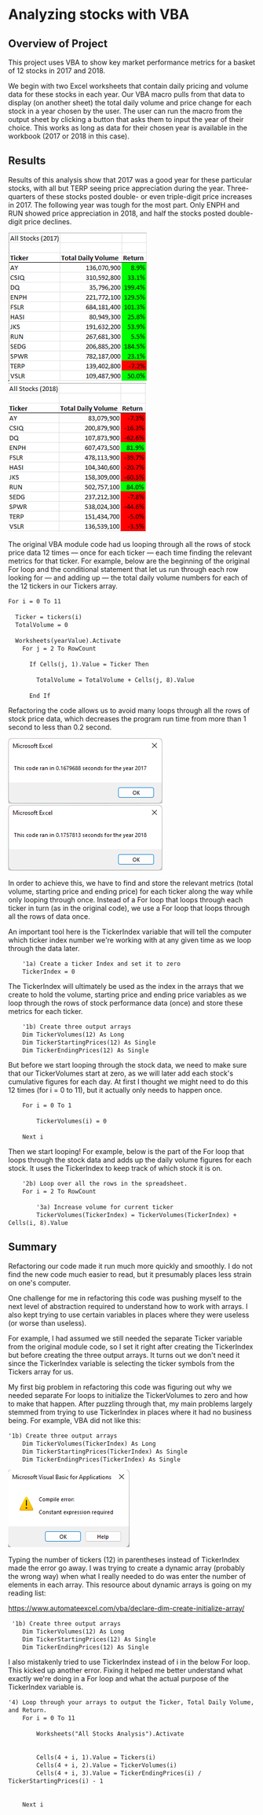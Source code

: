 # Analyzing stocks with VBA

## Overview of Project
This project uses VBA to show key market performance metrics for a basket of 12 stocks in 2017 and 2018. 

We begin with two Excel worksheets that contain daily pricing and volume data for these stocks in each year. Our VBA macro pulls from that data to display (on 
another sheet) the total daily volume and price change for each stock in a year chosen by the user. The user can run the macro from the output sheet by clicking a 
button that asks them to input the year of their choice. This works as long as data for their chosen year is available in the workbook (2017 or 2018 in this case).

## Results
Results of this analysis show that 2017 was a good year for these particular stocks, with all but TERP seeing price appreciation during the year. Three-quarters of
these stocks posted double- or even triple-digit price increases in 2017. The following year was tough for the most part. Only ENPH and RUN showed price 
appreciation in 2018, and half the stocks posted double-digit price declines.

![Table showing 2017 stock performance](Stocks2017.png)         ![Table showing 2018 stock performance](Stocks2018.png)

The original VBA module code had us looping through all the rows of stock price data 12 times — once for each ticker — each time finding the relevant 
metrics for that ticker. For example, below are the beginning of the original For loop and the conditional statement that let us run through each row looking 
for — and adding up — the total daily volume numbers for each of the 12 tickers in our Tickers array.

```     
For i = 0 To 11
    
  Ticker = tickers(i)
  TotalVolume = 0

  Worksheets(yearValue).Activate
    For j = 2 To RowCount
    
      If Cells(j, 1).Value = Ticker Then
               
        TotalVolume = TotalVolume + Cells(j, 8).Value
            
      End If
```      

Refactoring the code allows us to avoid many loops through all the rows of stock price data, which decreases the program run time from more than 1 second to
less than 0.2 second.

![Screenshot of 2018 run time for original module code](VBA_Challenge_2017.png)      ![Screenshot of 2018 run time for original module code](VBA_Challenge_2018.png)

In order to achieve this, we have to find and store the relevant metrics (total volume, starting price and ending price) for each ticker along the way while only 
looping through once. Instead of a For loop that loops through each ticker in turn (as in the original code), we use a For loop that loops through all the rows of 
data once.

An important tool here is the TickerIndex variable that will tell the computer which ticker index number we're working with at any given time as we loop through
the data later.

``` 
    '1a) Create a ticker Index and set it to zero
    TickerIndex = 0
```

The TickerIndex will ultimately be used as the index in the arrays that we create to hold the volume, starting price and ending price variables as we loop
through the rows of stock performance data (once) and store these metrics for each ticker.

```
    '1b) Create three output arrays
    Dim TickerVolumes(12) As Long
    Dim TickerStartingPrices(12) As Single
    Dim TickerEndingPrices(12) As Single
```

But before we start looping through the stock data, we need to make sure that our TickerVolumes start at zero, as we will later add each stock's cumulative 
figures for each day. At first I thought we might need to do this 12 times (for i = 0 to 11), but it actually only needs to happen once.

```
    For i = 0 To 1
    
        TickerVolumes(i) = 0
    
    Next i

```

Then we start looping! For example, below is the part of the For loop that loops through the stock data and adds up the daily volume figures for each
stock. It uses the TickerIndex to keep track of which stock it is on.

```
    '2b) Loop over all the rows in the spreadsheet.
    For i = 2 To RowCount
    
        '3a) Increase volume for current ticker
        TickerVolumes(TickerIndex) = TickerVolumes(TickerIndex) + Cells(i, 8).Value
```


## Summary
Refactoring our code made it run much more quickly and smoothly. I do not find the new code much easier to read, but it presumably places less strain
on one's computer. 

One challenge for me in refactoring this code was pushing myself to the next level of abstraction required to understand how to work with arrays. I also kept
trying to use certain variables in places where they were useless (or worse than useless).

For example, I had assumed we still needed the separate Ticker variable from the original module code, so I set it right after creating the TickerIndex but before 
creating the three output arrays. It turns out we don't need it since the TickerIndex variable is selecting the ticker symbols from the Tickers array for us.

My first big problem in refactoring this code was figuring out why we needed separate For loops to initialize the TickerVolumes to zero and how to make that 
happen. After puzzling through that, my main problems largely stemmed from trying to use TickerIndex in places where it had no business being. For example, VBA did not like this:

```
'1b) Create three output arrays
    Dim TickerVolumes(TickerIndex) As Long
    Dim TickerStartingPrices(TickerIndex) As Single
    Dim TickerEndingPrices(TickerIndex) As Single
```

![Screenshot of Constant Expression Required error](CompileError.png)

Typing the number of tickers (12) in parentheses instead of TickerIndex made the error go away. I was trying to create a dynamic array (probably the wrong way)
when what I really needed to do was enter the number of elements in each array. This resource about dynamic arrays is going on my reading list: 

https://www.automateexcel.com/vba/declare-dim-create-initialize-array/ 

```
 '1b) Create three output arrays
    Dim TickerVolumes(12) As Long
    Dim TickerStartingPrices(12) As Single
    Dim TickerEndingPrices(12) As Single
```

I also mistakenly tried to use TickerIndex instead of i in the below For loop. This kicked up another error. Fixing it helped me better understand what 
exactly we're doing in a For loop and what the actual purpose of the TickerIndex variable is.

```
'4) Loop through your arrays to output the Ticker, Total Daily Volume, and Return.
    For i = 0 To 11

        Worksheets("All Stocks Analysis").Activate
        
         
        Cells(4 + i, 1).Value = Tickers(i)
        Cells(4 + i, 2).Value = TickerVolumes(i)
        Cells(4 + i, 3).Value = TickerEndingPrices(i) / TickerStartingPrices(i) - 1


    Next i
```
